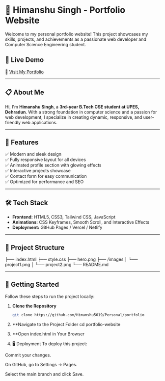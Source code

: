 # 🚀 Himanshu Singh - Portfolio Website

Welcome to my personal portfolio website! This project showcases my skills, projects, and achievements as a passionate web developer and Computer Science Engineering student.

## 🌟 Live Demo
🔗 [Visit My Portfolio](https://)  

---

## 📋 About Me
Hi, I'm **Himanshu Singh**, a **3rd-year B.Tech CSE student at UPES, Dehradun**. With a strong foundation in computer science and a passion for web development, I specialize in creating dynamic, responsive, and user-friendly web applications.

---

## 🎯 Features
✅ Modern and sleek design  
✅ Fully responsive layout for all devices  
✅ Animated profile section with glowing effects  
✅ Interactive projects showcase  
✅ Contact form for easy communication  
✅ Optimized for performance and SEO  

---

## 🛠️ Tech Stack
- **Frontend:** HTML5, CSS3, Tailwind CSS, JavaScript  
- **Animations:** CSS Keyframes, Smooth Scroll, and Interactive Effects  
- **Deployment:** GitHub Pages / Vercel / Netlify  

---

## 📂 Project Structure
├── index.html ├── style.css ├── hero.png ├── /images │ └── project1.png │ └── project2.png └── README.md


---

## 🚀 Getting Started
Follow these steps to run the project locally:

1. **Clone the Repository**
   ```bash
   git clone https://github.com/Himanshu5619/Personal/portfolio

2. **Navigate to the Project Folder
cd portfolio-website

3. **Open index.html in Your Browser
4. 🖥️ Deployment
To deploy this project:

Commit your changes.

On GitHub, go to Settings → Pages.

Select the main branch and click Save.



